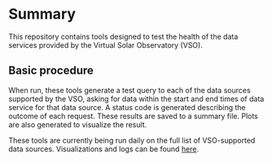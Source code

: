# Summary

This repository contains tools designed to test the health of the data services provided by the Virtual Solar Observatory (VSO).

## Basic procedure

When run, these tools generate a test query to each of the data sources supported by the VSO, asking for data within the start and end times of data service for that data source. A status code is generated describing the outcome of each request. These results are saved to a summary file. Plots are also generated to visualize the result.

These tools are currently being run daily on the full list of VSO-supported data sources. Visualizations and logs can be found [here](https://aringlis.github.io/vso_health/).
